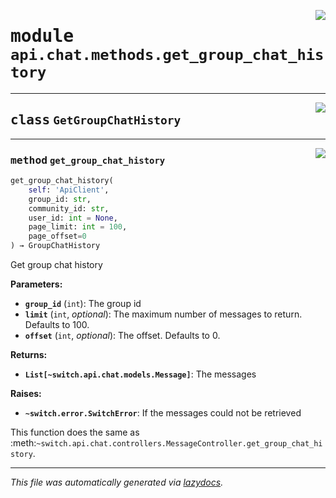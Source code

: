 <!-- markdownlint-disable -->

<a href="https://github.com/switchcollab/Switch-Bots-Python-Library/tree/main/src/switch/api/chat/methods/get_group_chat_history.py#L0"><img align="right" src="https://img.shields.io/badge/-source-cccccc?style=flat-square"/></a>

# <kbd>module</kbd> `api.chat.methods.get_group_chat_history`






---

<a href="https://github.com/switchcollab/Switch-Bots-Python-Library/tree/main/src/switch/api/chat/methods/get_group_chat_history.py#L6"><img align="right" src="https://img.shields.io/badge/-source-cccccc?style=flat-square"/></a>

## <kbd>class</kbd> `GetGroupChatHistory`







---

<a href="https://github.com/switchcollab/Switch-Bots-Python-Library/tree/main/src/switch/api/chat/methods/get_group_chat_history.py#L7"><img align="right" src="https://img.shields.io/badge/-source-cccccc?style=flat-square"/></a>

### <kbd>method</kbd> `get_group_chat_history`

```python
get_group_chat_history(
    self: 'ApiClient',
    group_id: str,
    community_id: str,
    user_id: int = None,
    page_limit: int = 100,
    page_offset=0
) → GroupChatHistory
```

Get group chat history 



**Parameters:**
 
 - <b>`group_id`</b> (``int``):  The group id 
 - <b>`limit`</b> (``int``, *optional*):  The maximum number of messages to return. Defaults to 100. 
 - <b>`offset`</b> (``int``, *optional*):  The offset. Defaults to 0. 



**Returns:**
 
 - <b>```List[~switch.api.chat.models.Message]```</b>:  The messages 



**Raises:**
 
 - <b>```~switch.error.SwitchError```</b>:  If the messages could not be retrieved 

This function does the same as :meth:`~switch.api.chat.controllers.MessageController.get_group_chat_history`. 




---

_This file was automatically generated via [lazydocs](https://github.com/ml-tooling/lazydocs)._
